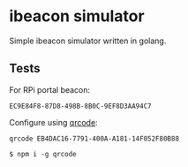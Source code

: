 # ibeacon simulator 

Simple ibeacon simulator written in golang.


## Tests

For RPi portal beacon: 

```
EC9E84F8-87D8-498B-8B0C-9EF8D3AA94C7
```

Configure using [qrcode](https://npmjs.com/package/qrcode): 

```
qrcode EB4DAC16-7791-400A-A181-14F052F80B88
```

```
$ npm i -g qrcode
```